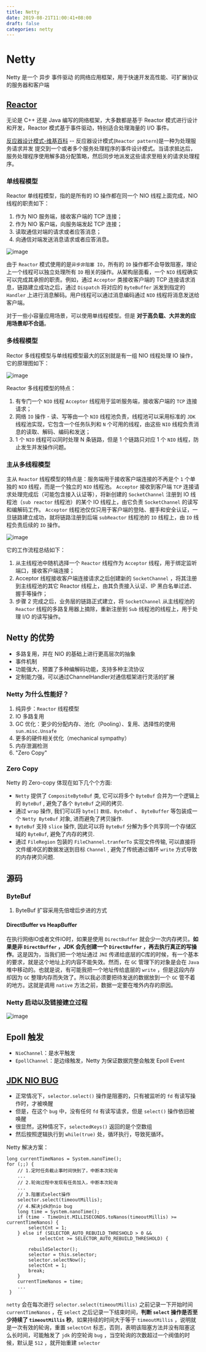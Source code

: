 ```yaml
---
title: Netty
date: 2019-08-21T11:00:41+08:00
draft: false
categories: netty
---
```



# Netty

Netty 是一个 异步 事件驱动 的网络应用框架，用于快速开发高性能、可扩展协议的服务器和客户端

## [Reactor](https://www.infoq.cn/article/netty-threading-model)

无论是 C++ 还是 Java 编写的网络框架，大多数都是基于 Reactor 模式进行设计和开发，Reactor 模式基于事件驱动，特别适合处理海量的 I/O 事件。

[反应器设计模式-维基百科](https://zh.wikipedia.org/wiki/%E5%8F%8D%E5%BA%94%E5%99%A8%E6%A8%A1%E5%BC%8F) -- 反应器设计模式(`Reactor pattern`)是一种为处理服务请求并发 提交到一个或者多个服务处理程序的事件设计模式。当请求抵达后，服务处理程序使用解多路分配策略，然后同步地派发这些请求至相关的请求处理程序。

### 单线程模型

Reactor 单线程模型，指的是所有的 IO 操作都在同一个 NIO 线程上面完成，NIO 线程的职责如下：

  1. 作为 NIO 服务端，接收客户端的 TCP 连接；
  1. 作为 NIO 客户端，向服务端发起 TCP 连接；
  1. 读取通信对端的请求或者应答消息；
  1. 向通信对端发送消息请求或者应答消息。

![image](images/dc7ff89d78fc63558bd02d4515e42f38.png)

由于 `Reactor` 模式使用的是`异步非阻塞 IO`，所有的 `IO` 操作都不会导致阻塞，理论上一个线程可以独立处理所有 `IO` 相关的操作。从架构层面看，一个 `NIO` 线程确实可以完成其承担的职责。例如，通过 `Acceptor` 类接收客户端的 TCP 连接请求消息，链路建立成功之后，通过 `Dispatch` 将对应的 `ByteBuffer` 派发到指定的 `Handler` 上进行消息解码。用户线程可以通过消息编码通过 `NIO` 线程将消息发送给客户端。

对于一些小容量应用场景，可以使用单线程模型。但是 **对于高负载、大并发的应用场景却不合适**。

### 多线程模型

Rector 多线程模型与单线程模型最大的区别就是有一组 NIO 线程处理 IO 操作，它的原理图如下：

![image](images/2882a43ae27016cc885444b46a735801.png)

Reactor 多线程模型的特点：

  1. 有专门一个 `NIO` 线程 `Acceptor` 线程用于监听服务端，接收客户端的 `TCP` 连接请求；
  1. 网络 `IO` 操作 - 读、写等由一个 `NIO` 线程池负责，线程池可以采用标准的 `JDK` 线程池实现，它包含一个任务队列和 `N` 个可用的线程，由这些 `NIO` 线程负责消息的读取、解码、编码和发送；
  1. 1 个 `NIO` 线程可以同时处理 N 条链路，但是 1 个链路只对应 1 个 `NIO` 线程，防止发生并发操作问题。

### 主从多线程模型

主从 `Reactor` 线程模型的特点是：服务端用于接收客户端连接的不再是个 `1` 个单独的 `NIO` 线程，而是一个独立的 `NIO` 线程池。 `Acceptor` 接收到客户端 `TCP` 连接请求处理完成后（可能包含接入认证等），将新创建的 `SocketChannel` 注册到 IO 线程池（`sub reactor` 线程池）的某个 IO 线程上，由它负责 `SocketChannel` 的读写和编解码工作。 `Acceptor` 线程池仅仅只用于客户端的登陆、握手和安全认证，一旦链路建立成功，就将链路注册到后端 `subReactor` 线程池的 `IO` 线程上，由 `IO` 线程负责后续的 `IO` 操作。

![image](images/8674352e3cb3638da5807ef88b8f225d.png)

它的工作流程总结如下：

  1. 从主线程池中随机选择一个 `Reactor` 线程作为 `Acceptor` 线程，用于绑定监听端口，接收客户端连接；
  1. Acceptor 线程接收客户端连接请求之后创建新的 `SocketChannel` ，将其注册到主线程池的其它 Reactor 线程上，由其负责接入认证、IP 黑白名单过滤、握手等操作；
  1. 步骤 2 完成之后，业务层的链路正式建立，将 `SocketChannel` 从主线程池的 `Reactor` 线程的多路复用器上摘除，重新注册到 `Sub` 线程池的线程上，用于处理 I/O 的读写操作。


## Netty 的优势

  - 多路复用，并在 NIO 的基础上进行更高层次的抽象
  - 事件机制
  - 功能强大，预置了多种编解码功能，支持多种主流协议
  - 定制能力强，可以通过ChannelHandler对通信框架进行灵活的扩展

### Netty 为什么性能好？

  1. 纯异步：`Reactor` 线程模型
  2. IO 多路复用
  3. GC 优化：更少的分配内存、池化（Pooling）、复用、选择性的使用 `sun.misc.Unsafe`
  4. 更多的硬件相关优化（mechanical sympathy）
  5. 内存泄漏检测
  6. "Zero Copy"

### Zero Copy

Netty 的 Zero-copy 体现在如下几个个方面:

  - `Netty` 提供了 `CompositeByteBuf` 类, 它可以将多个 `ByteBuf` 合并为一个逻辑上的 `ByteBuf` , 避免了各个 `ByteBuf` 之间的拷贝.
  - 通过 `wrap` 操作, 我们可以将 `byte[]` `数组、ByteBuf` 、 `ByteBuffer` 等包装成一个 `Netty ByteBuf` 对象, 进而避免了拷贝操作.
  - `ByteBuf` 支持 `slice` 操作, 因此可以将 `ByteBuf` 分解为多个共享同一个存储区域的 `ByteBuf`, 避免了内存的拷贝.
  - 通过 `FileRegion` 包装的 `FileChannel.tranferTo` 实现文件传输, 可以直接将文件缓冲区的数据发送到目标 `Channel` , 避免了传统通过循环 `write` 方式导致的内存拷贝问题.

## 源码

### ByteBuf

  1. ByteBuf 扩容采用先倍增后步进的方式

#### DirectBuffer vs HeapBuffer

在执行网络IO或者文件IO时，如果是使用 `DirectBuffer` 就会少一次内存拷贝。**如果是非 `DirectBuffer` ，JDK 会先创建一个 `DirectBuffer` ，再去执行真正的写操作**。这是因为，当我们把一个地址通过 `JNI` 传递给底层的C库的时候，有一个基本的要求，就是这个地址上的内容不能失效。然而，在 `GC` 管理下的对象是会在 `Java` 堆中移动的。也就是说，有可能我把一个地址传给底层的 `write` ，但是这段内存却因为 `GC` 整理内存而失效了。所以我必须要把待发送的数据放到一个 `GC` 管不着的地方。这就是调用 `native` 方法之前，数据一定要在堆外内存的原因。

### Netty 启动以及链接建立过程

![image](images/922e67970b6ac7bf78cd43ac61f7aec0.png)

## Epoll 触发

  - `NioChannel`：是水平触发
  - `EpollChannel`：是边缘触发，Netty 为保证数据完整会触发 Epoll Event

## [JDK NIO BUG](https://bugs.java.com/bugdatabase/view_bug.do?bug_id=6403933)

  - 正常情况下，`selector.select()` 操作是阻塞的，只有被监听的 `fd` 有读写操作时，才被唤醒
  - 但是，在这个 `bug` 中，没有任何 `fd` 有读写请求，但是 `select()` 操作依旧被唤醒
  - 很显然，这种情况下，`selectedKeys()` 返回的是个空数组
  - 然后按照逻辑执行到 `while(true)` 处，循环执行，导致死循环。

Netty 解决方案：

```
long currentTimeNanos = System.nanoTime();
for (;;) {
    // 1.定时任务截止事时间快到了，中断本次轮询
    ...
    // 2.轮询过程中发现有任务加入，中断本次轮询
    ...
    // 3.阻塞式select操作
    selector.select(timeoutMillis);
    // 4.解决jdk的nio bug
    long time = System.nanoTime();
    if (time - TimeUnit.MILLISECONDS.toNanos(timeoutMillis) >= currentTimeNanos) {
        selectCnt = 1;
    } else if (SELECTOR_AUTO_REBUILD_THRESHOLD > 0 &&
            selectCnt >= SELECTOR_AUTO_REBUILD_THRESHOLD) {

        rebuildSelector();
        selector = this.selector;
        selector.selectNow();
        selectCnt = 1;
        break;
    }
    currentTimeNanos = time;
    ...
 }
```

`netty` 会在每次进行 `selector.select(timeoutMillis)` 之前记录一下开始时间 `currentTimeNanos` ，在 `select` 之后记录一下结束时间，**判断 `select` 操作是否至少持续了 `timeoutMillis` 秒**。如果持续的时间大于等于 `timeoutMillis` ，说明就是一次有效的轮询，重置 `selectCnt` 标志，否则，表明该阻塞方法并没有阻塞这么长时间，可能触发了 `jdk` 的空轮询 `bug` ，当空轮询的次数超过一个阀值的时候，默认是 `512` ，就开始重建 `selector`
